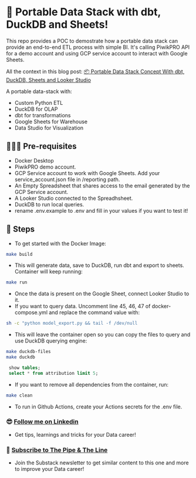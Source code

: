 # 🚀 Portable Data Stack with dbt, DuckDB and Sheets! 

This repo provides a POC to demostrate how a portable data stack can provide an end-to-end ETL process with simple BI. It's calling PiwikPRO API for a demo account and using GCP service account to interact with Google Sheets. 

All the context in this blog post: [📦 Portable Data Stack Concept With dbt, DuckDB, Sheets and Looker Studio](https://open.substack.com/pub/thepipeandtheline/p/portable-data-stack-concepts-with-dbt-duckdb-sheets-looker-studio)

A portable data-stack with:
- Custom Python ETL
- DuckDB for OLAP
- dbt for transformations
- Google Sheets for Warehouse
- Data Studio for Visualization

## 🙋🏻‍♂️ Pre-requisites
- Docker Desktop
- PiwikPRO demo account.
- GCP Service account to work with Google Sheets. Add your service_account.json file in /reporting path.
- An Empty Spreadsheet that shares access to the email generated by the GCP Service account. 
- A Looker Studio connected to the Spreadhsheet.
- DuckDB to run local queries.
- rename .env.example to .env and fill in your values if you want to test it!

## 📝 Steps
- To get started with the Docker Image:
```sh
make build
```
- This will generate data, save to DuckDB, run dbt and export to sheets. Container will keep running: 

```sh
make run 
```
- Once the data is present on the Google Sheet, connect Looker Studio to it. 
- If you want to query data. Uncomment line 45, 46, 47 of docker-compose.yml and replace the command value with:

```sh
sh -c "python model_export.py && tail -f /dev/null
```

- This will leave the container open so you can copy the files to query and use DuckDB querying engine:

```sh
make duckdb-files
make duckdb 
```

```sql
 show tables; 
 select * from attribution limit 5;
````
- If you want to remove all dependencies from the container, run: 

```sh
make clean 
```

- To run in Github Actions, create your Actions secrets for the .env file.

### 😎 [Follow me on Linkedin](https://www.linkedin.com/in/alejandro-aboy/)
- Get tips, learnings and tricks for your Data career!

### 📩 [Subscribe to The Pipe & The Line](https://thepipeandtheline.substack.com/?utm_source=github&utm_medium=referral)
- Join the Substack newsletter to get similar content to this one and more to improve your Data career!
